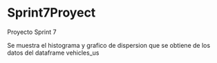 # Sprint7Proyect
Proyecto Sprint 7

Se muestra el histograma y grafico de dispersion que se obtiene de los datos del dataframe vehicles_us

